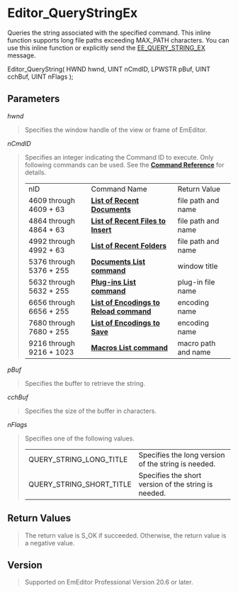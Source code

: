 # Editor\_QueryStringEx

Queries the string associated with the specified command. This inline function supports long file paths exceeding MAX\_PATH characters. You can use this inline function or explicitly send the [EE\_QUERY\_STRING\_EX](../message/ee_query_string_ex) message.

Editor\_QueryString( HWND hwnd, UINT nCmdID, LPWSTR pBuf, UINT cchBuf, UINT nFlags );

## Parameters

_hwnd_

> Specifies the window handle of the view or frame of EmEditor.

_nCmdID_

> Specifies an integer indicating the Command ID to execute. Only following commands can be used. See the
> **[Command Reference](../../cmd/index)** for details.
>
> |     |     |     |
> | --- | --- | --- |
> | nID | Command Name | Return Value |
> | 4609 through 4609 + 63 | [**List of Recent Documents**](../../cmd/file/file_mru_file1) | file path and name |
> | 4864 through 4864 + 63 | [**List of Recent Files to Insert**](../../cmd/file/file_mru_insert1) | file path and name |
> | 4992 through 4992 + 63 | [**List of Recent Folders**](../../cmd/file/file_mru_folder1) | file path and name |
> | 5376 through 5376 + 255 | **[Documents List command](../../cmd/window/window_menu)** | window title |
> | 5632 through 5632 + 255 | **[Plug-ins List command](../../cmd/tools/plug_in1)** | plug-in file name |
> | 6656 through 6656 + 255 | [**List of Encodings to Reload command**](../../cmd/file/file_reload_defined) | encoding name |
> | 7680 through 7680 + 255 | [**List of Encodings to Save**](../../cmd/file/file_save_defined) | encoding name |
> | 9216 through 9216 + 1023 | **[Macros List command](../../cmd/macros/macro1)** | macro path and name |

_pBuf_

> Specifies the buffer to retrieve the string.

_cchBuf_

> Specifies the size of the buffer in characters.

_nFlags_

> Specifies one of the following values.
>
> |     |     |
> | --- | --- |
> | QUERY\_STRING\_LONG\_TITLE | Specifies the long version of the string is needed. |
> | QUERY\_STRING\_SHORT\_TITLE | Specifies the short version of the string is needed. |

## Return Values

> The return value is S\_OK if succeeded. Otherwise, the return value is a negative value.

## Version

> Supported on EmEditor Professional Version 20.6 or later.
